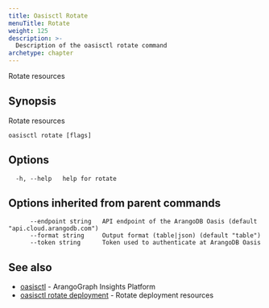 ```yaml
---
title: Oasisctl Rotate
menuTitle: Rotate
weight: 125
description: >-
  Description of the oasisctl rotate command
archetype: chapter
---
```

Rotate resources

## Synopsis

Rotate resources

```
oasisctl rotate [flags]
```

## Options

```
  -h, --help   help for rotate
```

## Options inherited from parent commands

```
      --endpoint string   API endpoint of the ArangoDB Oasis (default "api.cloud.arangodb.com")
      --format string     Output format (table|json) (default "table")
      --token string      Token used to authenticate at ArangoDB Oasis
```

## See also

* [oasisctl](../options.md)	 - ArangoGraph Insights Platform
* [oasisctl rotate deployment](rotate-deployment.md)	 - Rotate deployment resources

